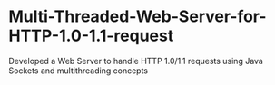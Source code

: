 # Multi-Threaded-Web-Server-for-HTTP-1.0-1.1-request
Developed a Web Server to handle HTTP 1.0/1.1 requests using Java Sockets and multithreading
concepts
